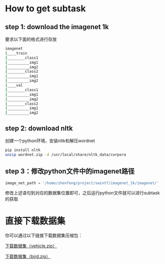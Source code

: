 # How to get subtask

## step 1: download the imagenet 1k
要求以下面的格式进行存放
```bash
imagenet
|____train
|________class1
|__________img1
|__________img2
|________class2
|__________img1
|__________img2
|____val
|________class1
|__________img1
|__________img2
|________class2
|__________img1
|__________img2
```

## step 2: download nltk
创建一个python环境，安装nltk和解压wordnet
```bash
pip install nltk
unzip wordnet.zip -d /usr/local/share/nltk_data/corpora
```

## step 3：修改python文件中的imagenet路径
```python
image_net_path = '/home/zhenfeng/project/swintf/imagenet_1k/imagenet/'
```
修改上述语句到对应的数据集位置即可，之后运行python文件就可以进行subtask的获取

# 直接下载数据集

你可以通过以下链接下载数据集压缩包：  

[下载数据集（vehicle.zip）](https://huggingface.co/datasets/ranksu/imagenet_subtask_vehicle/resolve/main/vehicle.zip?download=true)


[下载数据集（bird.zip）](https://huggingface.co/datasets/ranksu/imagenet_subtask_bird/resolve/main/bird.zip?download=true)